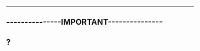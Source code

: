 ---------------------------------------
---------------IMPORTANT---------------
---------------------------------------

## ?
